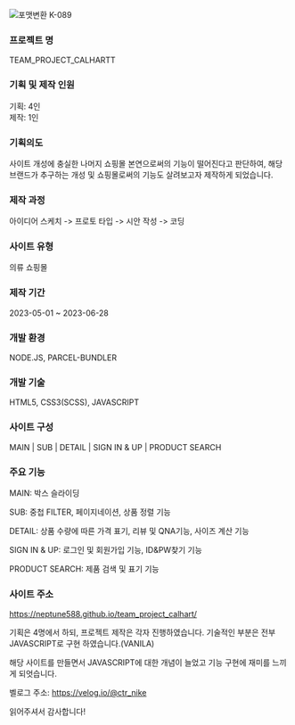 ![포맷변환 K-089](https://github.com/neptune588/team_project_calhart/assets/112179258/5be31b91-03c3-41d2-9f54-6c32d4fa0ff9)


### 프로젝트 명 
TEAM_PROJECT_CALHARTT 

### 기획 및 제작 인원 
기획: 4인 <br/>
제작: 1인

### 기획의도
사이트 개성에 충실한 나머지 쇼핑몰 본연으로써의 기능이 떨어진다고 판단하여, 해당 브랜드가 추구하는 개성 및 쇼핑몰로써의 기능도 살려보고자 제작하게 되었습니다.

### 제작 과정
아이디어 스케치 -> 프로토 타입 -> 시안 작성 -> 코딩

### 사이트 유형
의류 쇼핑몰

### 제작 기간
2023-05-01 ~ 2023-06-28 

### 개발 환경
NODE.JS, PARCEL-BUNDLER

### 개발 기술
HTML5, CSS3(SCSS), JAVASCRIPT

### 사이트 구성
MAIN | SUB | DETAIL | SIGN IN & UP | PRODUCT SEARCH

### 주요 기능
MAIN: 박스 슬라이딩 <br />

SUB: 중첩 FILTER, 페이지네이션, 상품 정렬 기능 <br />

DETAIL: 상품 수량에 따른 가격 표기, 리뷰 및 QNA기능, 사이즈 계산 기능 <br />

SIGN IN & UP: 로그인 및 회원가입 기능, ID&PW찾기 기능 <br />

PRODUCT SEARCH: 제품 검색 및 표기 기능

### 사이트 주소
https://neptune588.github.io/team_project_calhart/

기획은 4명에서 하되, 프로젝트 제작은 각자 진행하였습니다. 기술적인 부분은 전부 JAVASCRIPT로 구현 하였습니다.(VANILA) <br/>

해당 사이트를 만들면서 JAVASCRIPT에 대한 개념이 늘었고 기능 구현에 재미를 느끼게 되엇습니다. 

벨로그 주소: https://velog.io/@ctr_nike

읽어주셔서 감사합니다!
